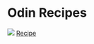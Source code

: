 <html>
  <body> 
<h1>Odin Recipes </h1>
    <img src="C:\Users\user\Desktop\Project\images.jpeg"> 
<a href ="https://github.com/Mortal5631/recipes.git"> Recipe</a>
<img scr="images.jpeg">
  </body>
  </html>
